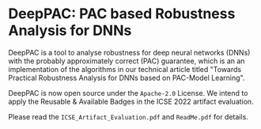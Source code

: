 # DeepPAC: PAC based Robustness Analysis for DNNs

DeepPAC is a tool to analyse robustness for deep neural networks (DNNs) with the probably approximately correct (PAC) guarantee, which is an an implementation of the algorithms in our technical article titled "Towards Practical Robustness Analysis for DNNs based on PAC-Model Learning".

DeepPAC is now open source under the `Apache-2.0` License. We intend to apply the Reusable & Available Badges in the ICSE 2022 artifact evaluation.

Please read the `ICSE_Artifact_Evaluation.pdf` and `ReadMe.pdf` for details.